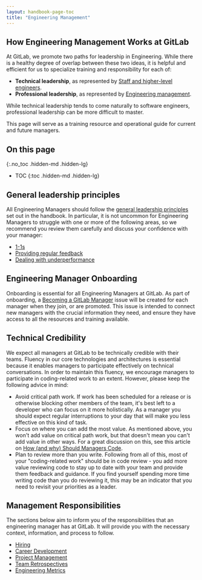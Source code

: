 ```yaml
---
layout: handbook-page-toc
title: "Engineering Management"
---
```


## How Engineering Management Works at GitLab

At GitLab, we promote two paths for leadership in Engineering. While there is a
healthy degree of overlap between these two ideas, it is helpful and efficient
for us to specialize training and responsibility for each of:

- **Technical leadership**, as represented by [Staff and higher-level engineers](/handbook/engineering/career-development#roles).
- **Professional leadership**, as represented by [Engineering management](/handbook/engineering/career-development#roles).

While technical leadership tends to come naturally to software engineers,
professional leadership can be more difficult to master. 

This page will serve as a training resource and operational guide for current and future managers.

## On this page
{:.no_toc .hidden-md .hidden-lg}

- TOC
{:toc .hidden-md .hidden-lg}

## General leadership principles

All Engineering Managers should follow the [general leadership
principles](/handbook/leadership/) set out in the handbook. In particular, it is
not uncommon for Engineering Managers to struggle with one or more of the
following areas, so we recommend you review them carefully and discuss your
confidence with your manager:

- [1-1s](/handbook/leadership/1-1/)
- [Providing regular feedback](/handbook/leadership/#giving-performance-feedback)
- [Dealing with underperformance](/handbook/underperformance/)

## Engineering Manager Onboarding

Onboarding is essential for all Engineering Managers at GitLab. As part of onboarding, a [Becoming a GitLab Manager](https://gitlab.com/gitlab-com/people-group/Training/blob/master/.gitlab/issue_templates/becoming-a-gitlab-manager.md) issue will be created for each manager when they join, or are promoted. This issue is intended to connect new managers with the crucial information they need, and ensure they have access to all the resources and training available.

## Technical Credibility

We expect all managers at GitLab to be technically credible with their teams.
Fluency in our core technologies and architectures is essential because it
enables managers to participate effectively on technical conversations. In order
to maintain this fluency, we encourage managers to participate in coding-related
work to an extent. However, please keep the following advice in mind:

- Avoid critical path work. If work has been scheduled for a release or is
  otherwise blocking other members of the team, it's best left to a developer
  who can focus on it more holistically. As a manager you should expect regular
  interruptions to your day that will make you less effective on this kind of
  task.
- Focus on where you can add the most value. As mentioned above, you won't add
  value on critical path work, but that doesn't mean you can't add value in
  other ways. For a great discussion on this, see this article on [How (and why)
  Should Managers Code](https://medium.com/@johnbarton/how-and-why-should-managers-code-323751799664).
- Plan to review more than you write. Following from all of this, most of your
  "coding-related work" should be in code review - you add more value reviewing
  code to stay up to date with your team and provide them feedback and guidance.
  If you find yourself spending more time writing code than you do reviewing it,
  this may be an indicator that you need to revisit your priorities as a leader.

## Management Responsibilities

The sections below aim to inform you of the responsibilities that an 
engineering manager has at GitLab. It will provide you with the necessary context,
information, and process to follow.

- [Hiring](/handbook/engineering/management/hiring/)
- [Career Development](/handbook/engineering/management/career-development/)
- [Project Management](/handbook/engineering/management/project-management/)
- [Team Retrospectives](/handbook/engineering/management/team-retrospectives/)
- [Engineering Metrics](/handbook/engineering/management/engineering-metrics/)
